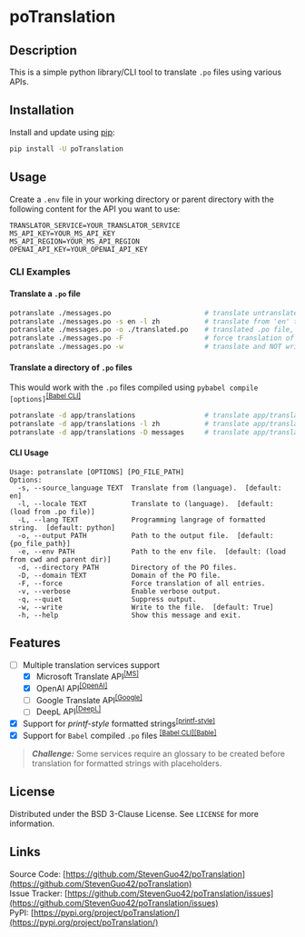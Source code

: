 # poTranslation

## Description

This is a simple python library/CLI tool to translate `.po` files using various APIs.

## Installation

Install and update using [pip][PIP]:

```bash
pip install -U poTranslation
```

## Usage

Create a `.env` file in your working directory or parent directory with the following content for the API you want to use:   

```properties
TRANSLATOR_SERVICE=YOUR_TRANSLATOR_SERVICE
MS_API_KEY=YOUR_MS_API_KEY
MS_API_REGION=YOUR_MS_API_REGION
OPENAI_API_KEY=YOUR_OPENAI_API_KEY
```

### CLI Examples

#### Translate a `.po` file

```bash
potranslate ./messages.po                       # translate untranslated text from 'en' to language specified in the .po file, save to ./messages.po
potranslate ./messages.po -s en -l zh           # translate from 'en' to 'zh'
potranslate ./messages.po -o ./translated.po    # translated .po file, save to ./translated.po
potranslate ./messages.po -F                    # force translation of all entries
potranslate ./messages.po -w                    # translate and NOT write to the file
```

#### Translate a directory of `.po` files

This would work with the `.po` files compiled using `pybabel compile [options]`<sup>[[Babel CLI]][pybabel-compile]</sup>

```bash
potranslate -d app/translations                 # translate app/translations/<locale>/LC_MESSAGES/<domain>.po
potranslate -d app/translations -l zh           # translate app/translations/zh/LC_MESSAGES/<domain>.po
potranslate -d app/translations -D messages     # translate app/translations/<locale>/LC_MESSAGES/messages.po
```
#### CLI Usage

```text
Usage: potranslate [OPTIONS] [PO_FILE_PATH]
Options:
  -s, --source_language TEXT  Translate from (language).  [default: en]
  -l, --locale TEXT           Translate to (language).  [default: (load from .po file)]
  -L, --lang TEXT             Programming langrage of formatted string.  [default: python]
  -o, --output PATH           Path to the output file.  [default: {po_file_path}]
  -e, --env PATH              Path to the env file.  [default: (load from cwd and parent dir)]
  -d, --directory PATH        Directory of the PO files.
  -D, --domain TEXT           Domain of the PO file.
  -F, --force                 Force translation of all entries.
  -v, --verbose               Enable verbose output.
  -q, --quiet                 Suppress output.
  -w, --write                 Write to the file.  [default: True]
  -h, --help                  Show this message and exit.
```

## Features

- [ ] Multiple translation services support
  - [x] Microsoft Translate API<sup>[[MS]][MS-API]</sup>
  - [x] OpenAI API<sup>[[OpenAI]][OPENAI-API]</sup>
  - [ ] Google Translate API<sup>[[Google]][GOOGLE-API]</sup>
  - [ ] DeepL API<sup>[[DeepL]][DEEPL-API]</sup>
- [x] Support for *printf-style* formatted strings<sup>[[printf-style]][py-printf-style]</sup>
- [x] Support for `Babel` compiled `.po` files <sup>[[Babel CLI]][pybabel-compile][[Bable]][BABEL_]</sup>

> **_Challenge:_**  Some services require an glossary to be created before translation for formatted strings with placeholders. 

## License
Distributed under the BSD 3-Clause License. See `LICENSE` for more information.

## Links

Source Code: [https://github.com/StevenGuo42/poTranslation](https://github.com/StevenGuo42/poTranslation)  
Issue Tracker: [https://github.com/StevenGuo42/poTranslation/issues](https://github.com/StevenGuo42/poTranslation/issues)  
PyPI: [https://pypi.org/project/poTranslation/](https://pypi.org/project/poTranslation/)

[//]: # (Links)
[PIP]: https://pip.pypa.io/en/stable/getting-started/
[MS-API]: https://learn.microsoft.com/en-us/azure/ai-services/translator/reference/v3-0-reference
[OPENAI-API]: https://platform.openai.com/docs/guides/text-generation/chat-completions-api
[GOOGLE-API]: https://cloud.google.com/translate/docs/reference/api-overview
[DEEPL-API]: https://www.deepl.com/docs-api/translate-text
[BABEL_]: https://babel.pocoo.org/en/latest/
[pybabel-compile]: https://babel.pocoo.org/en/latest/cmdline.html#compile
[py-printf-style]: https://docs.python.org/3/library/stdtypes.html#printf-style-string-formatting